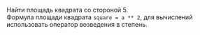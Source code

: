 Найти площадь квадрата со стороной 5.  
Формула площади квадрата `square = a ** 2`, для вычислений использовать оператор возведения в степень.